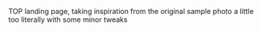 TOP landing page, taking inspiration from the original sample photo a little too literally with some minor tweaks

